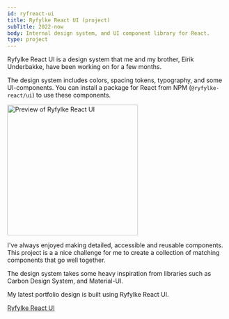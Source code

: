 ```yaml
---
id: ryfreact-ui
title: Ryfylke React UI (project)
subTitle: 2022-now
body: Internal design system, and UI component library for React.
type: project
---
```


Ryfylke React UI is a design system that me and
my brother, Eirik Underbakke, have been working
on for a few months.

The design system includes colors, spacing
tokens, typography, and some UI-components. You
can install a package for React from NPM (`@ryfylke-react/ui`) to use these
components.

<img src="/ui-preview.png" alt="Preview of Ryfylke React UI" style="width:300px;max-width:100%;" />

I've always enjoyed making detailed, accessible
and reusable components. This project is a a
nice challenge for me to create a collection of
matching components that go well together.

The design system takes some heavy inspiration
from libraries such as Carbon Design System,
and Material-UI.

My latest portfolio design is built using
Ryfylke React UI.

[Ryfylke React UI](https://design.ryfylke.dev)
